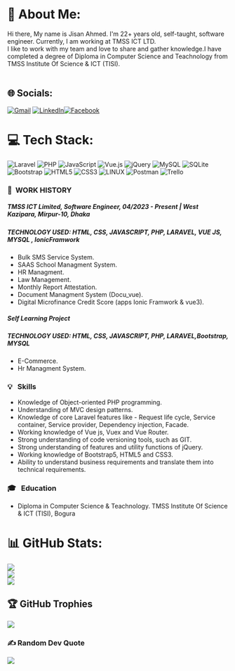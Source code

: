 # 💫 About Me:
Hi there, My name is Jisan Ahmed. I'm 22+ years old, self-taught, software engineer. Currently, I am working at TMSS ICT LTD. <br>I like to work with my team and love to share and gather knowledge.I have completed a degree of Diploma in Computer Science and Teachnology from TMSS Institute Of Science & ICT (TISI).<br><br>


## 🌐 Socials:
[![Gmail](https://img.shields.io/badge/%20-Send%20Mail-black?color=ef5350&labelColor=ef5350&logo=gmail&logoColor=ffffff)](mailto:mdzisanahmed83@gmail.com)
[![LinkedIn](https://img.shields.io/badge/LinkedIn-%230077B5.svg?logo=linkedin&logoColor=white)](https://www.linkedin.com/in/md-jisan-ahmed-26a44221b/)[![Facebook](https://img.shields.io/badge/Facebook-%231877F2.svg?logo=Facebook&logoColor=white)](https://www.facebook.com/nillfarabi.jisan)  

# 💻 Tech Stack:
![Laravel](https://img.shields.io/badge/laravel-%23FF2D20.svg?style=for-the-badge&logo=laravel&logoColor=white) ![PHP](https://img.shields.io/badge/php-%23777BB4.svg?style=for-the-badge&logo=php&logoColor=white) ![JavaScript](https://img.shields.io/badge/javascript-%23323330.svg?style=for-the-badge&logo=javascript&logoColor=%23F7DF1E) ![Vue.js](https://img.shields.io/badge/vuejs-%2335495e.svg?style=for-the-badge&logo=vuedotjs&logoColor=%234FC08D) ![jQuery](https://img.shields.io/badge/jquery-%230769AD.svg?style=for-the-badge&logo=jquery&logoColor=white) ![MySQL](https://img.shields.io/badge/mysql-%2300f.svg?style=for-the-badge&logo=mysql&logoColor=white) ![SQLite](https://img.shields.io/badge/sqlite-%2307405e.svg?style=for-the-badge&logo=sqlite&logoColor=white) ![Bootstrap](https://img.shields.io/badge/bootstrap-%23563D7C.svg?style=for-the-badge&logo=bootstrap&logoColor=white) ![HTML5](https://img.shields.io/badge/html5-%23E34F26.svg?style=for-the-badge&logo=html5&logoColor=white) ![CSS3](https://img.shields.io/badge/css3-%231572B6.svg?style=for-the-badge&logo=css3&logoColor=white) ![LINUX](https://img.shields.io/badge/Linux-FCC624?style=for-the-badge&logo=linux&logoColor=black) ![Postman](https://img.shields.io/badge/Postman-FF6C37?style=for-the-badge&logo=postman&logoColor=white) ![Trello](https://img.shields.io/badge/Trello-%23026AA7.svg?style=for-the-badge&logo=Trello&logoColor=white)    

### :office: &nbsp;WORK HISTORY

##### **TMSS ICT Limited, Software Engineer**, 04/2023 - Present | West Kazipara, Mirpur-10, Dhaka
##### **TECHNOLOGY USED:** HTML, CSS, JAVASCRIPT, PHP, LARAVEL, VUE JS, MYSQL , IonicFramwork
* Bulk SMS Service System.
* SAAS School Managment System.
* HR Managment.
* Law Management.
* Monthly Report Attestation.
* Document Managment System (Docu_vue).
* Digital Microfinance Credit Score (apps Ionic Framwork & vue3).

##### **Self Learning Project**
##### **TECHNOLOGY USED:** HTML, CSS, JAVASCRIPT, PHP, LARAVEL,Bootstrap, MYSQL 
* E-Commerce.
* Hr Managment System.

### 💡 &nbsp; Skills
* Knowledge of Object-oriented PHP programming. 
* Understanding of MVC design patterns.
* Knowledge of core Laravel features like - Request life cycle, Service container, Service provider, Dependency injection, Facade.
* Working knowledge of Vue js, Vuex and Vue Router.
* Strong understanding of code versioning tools, such as GIT.
* Strong understanding of features and utility functions of jQuery.
* Working knowledge of Bootstrap5, HTML5 and CSS3.
* Ability to understand business requirements and translate them into technical requirements.

### 🎓 &nbsp; Education
* Diploma in Computer Science & Teachnology. TMSS Institute Of Science & ICT (TISI), Bogura

# 📊 GitHub Stats:
![](https://github-readme-stats.vercel.app/api?username=nfjisan&theme=chartreuse-dark&hide_border=false&include_all_commits=false&count_private=true)<br/>
![](https://github-readme-streak-stats.herokuapp.com/?user=nfjisan&theme=chartreuse-dark&hide_border=false)<br/>
![](https://github-readme-stats.vercel.app/api/top-langs/?username=nfjisan&theme=chartreuse-dark&hide_border=false&include_all_commits=false&count_private=true&layout=compact)

## 🏆 GitHub Trophies
![](https://github-profile-trophy.vercel.app/?username=nfjisan&theme=gruvbox&no-frame=false&no-bg=true&margin-w=4)

### ✍️ Random Dev Quote
![](https://quotes-github-readme.vercel.app/api?type=horizontal&theme=radical)

<!-- Proudly created with GPRM ( https://gprm.itsvg.in ) -->
